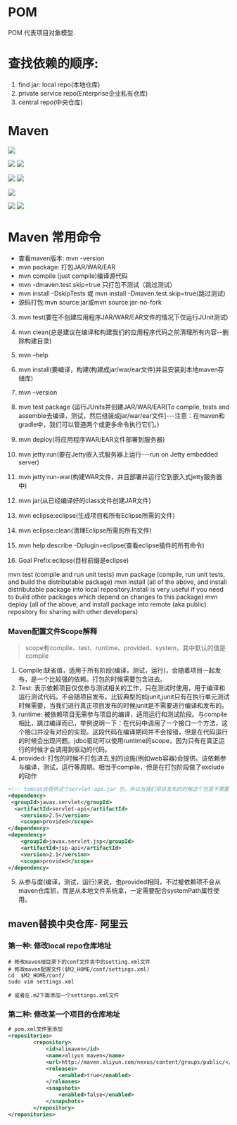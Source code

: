 # POM

POM 代表项目对象模型.

# 查找依赖的顺序:

1. find jar: local repo(本地仓库)
2. private service repo(Enterprise企业私有仓库)
3. central repo(中央仓库)

# Maven

![](pics/Maven本地仓库路径修改.png)

![](pics/Maven中央仓库01.png)
![](pics/Maven中央仓库02.png)

![](pics/Maven插件01.png)
![](pics/Maven插件02.png)

![](pics/maven快照.png)

![](pics/maven-snapshots理解.png)
![](pics/idea-maven刷新.png)

# Maven 常用命令

- 查看maven版本: mvn -version
- mvn package: 打包JAR/WAR/EAR
- mvn compile (just compile)编译源代码
- mvn -dmaven.test.skip=true 只打包不测试（跳过测试）
- mvn install -DskipTests 或 mvn install -Dmaven.test.skip=true(跳过测试)
- 源码打包:mvn source:jar或mvn source:jar-no-fork

3. mvn test(要在不创建应用程序JAR/WAR/EAR文件的情况下仅运行JUnit测试)
4. mvn clean(总是建议在编译和构建我们的应用程序代码之前清理所有内容--删除构建目录)
5. mvn –help
6. mvn install(要编译，构建(构建成jar/war/ear文件)并且安装到本地maven存储库)
7. mvn –version

9. mvn test package (运行JUnits并创建JAR/WAR/EAR[To compile, tests and assemble去编译，测试，然后组装成jar/war/ear文件]---注意：在maven和gradle中，我们可以管道两个或更多命令执行它们。)
10. mvn deploy(将应用程序WAR/EAR文件部署到服务器)
11. mvn jetty:run(要在Jetty嵌入式服务器上运行---run on Jetty embedded server)
12. mvn jetty:run-war(构建WAR文件，并且部署并运行它到嵌入式jetty服务器中)
13. mvn jar(从已经编译好的class文件创建JAR文件)
14. mvn eclipse:eclipse(生成项目和所有Eclipse所需的文件)
15. mvn eclipse:clean(清理Eclipse所需的所有文件)
16. mvn help:describe -Dplugin=eclipse(查看eclipse插件的所有命令)
17. Goal Prefix:eclipse(目标前缀是eclipse)



mvn test (compile and run unit tests)
mvn package (compile, run unit tests, and build the distributable package)
mvn install (all of the above, and install distributable package into local repository.Install is very useful if you need to build other packages which depend on changes to this package)
mvn deploy (all of the above, and install package into remote (aka public) repository for sharing with other developers)

### Maven配置文件Scope解释

>scope有compile、test、runtime、provided、system，其中默认的值是compile

1. Compile:缺省值，适用于所有阶段(编译，测试，运行)，会随着项目一起发布，是一个比较强的依赖。打包的时候需要包含进去。
2. Test: 表示依赖项目仅仅参与测试相关的工作，只在测试时使用，用于编译和运行测试代码。不会随项目发布。比较典型的如junit,junit只有在执行单元测试时候需要，当我们进行真正项目发布的时候junit是不需要进行编译和发布的。
3. runtime: 被依赖项目无需参与项目的编译，适用运行和测试阶段。与compile相比，跳过编译而已，举例说明一下：在代码中调用了一个接口一个方法，这个接口并没有对应的实现。这段代码在编译期间并不会报错，但是在代码运行的时候会出现问题。jdbc驱动可以使用runtime的scope，因为只有在真正运行的时候才会调用到驱动的代码。
4. provided: 打包的时候不打包进去,别的设施(例如web容器)会提供。该依赖参与编译，测试，运行等周期。相当于compile，但是在打包阶段做了exclude的动作

```xml
<!-- tomcat会提供这个servlet-api.jar 包，所以当我们项目发布的时候这个包是不需要打到包里的 -->
<dependency>  
 <groupId>javax.servlet</groupId>  
  <artifactId>servlet-api</artifactId>  
    <version>2.5</version>  
    <scope>provided</scope>  
</dependency>  
<dependency>  
    <groupId>javax.servlet.jsp</groupId>  
    <artifactId>jsp-api</artifactId>  
    <version>2.1</version>  
    <scope>provided</scope>  
</dependency>  
```

5. 从参与度(编译，测试，运行)来说，也provided相同，不过被依赖项不会从maven仓库抓，而是从本地文件系统拿，一定需要配合systemPath属性使用。

## maven替换中央仓库- 阿里云

### 第一种: 修改local repo仓库地址

```shell
# 修改maven根目录下的conf文件夹中的setting.xml文件
# 修改maven配置文件($M2_HOME/conf/settings.xml)
cd  $M2_HOME/conf/
sudo vim settings.xml

# 或者在.m2下面添加一个settings.xml文件
```

### 第二种: 修改某一个项目的仓库地址

```xml
# pom.xml文件里添加
<repositories>  
        <repository>  
            <id>alimaven</id>  
            <name>aliyun maven</name>  
            <url>http://maven.aliyun.com/nexus/content/groups/public/</url>  
            <releases>  
                <enabled>true</enabled>  
            </releases>  
            <snapshots>  
                <enabled>false</enabled>  
            </snapshots>  
        </repository>  
</repositories>  
```